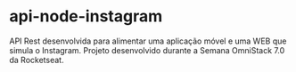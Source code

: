 # api-node-instagram
API Rest desenvolvida para alimentar uma aplicação móvel e uma WEB que simula o Instagram. Projeto desenvolvido durante a Semana OmniStack 7.0 da Rocketseat.
